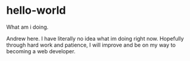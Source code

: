 # hello-world
What am i doing.

Andrew here. I have literally no idea what im doing right now.
Hopefully through hard work and patience, I will improve and be on my way to becoming a web developer.
